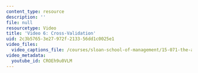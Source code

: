 ```yaml
---
content_type: resource
description: ''
file: null
resourcetype: Video
title: 'Video 6: Cross-Validation'
uid: 2c3b5765-3e27-972f-2133-56dd1c0025e1
video_files:
  video_captions_file: /courses/sloan-school-of-management/15-071-the-analytics-edge-spring-2017/trees/judge-jury-and-classifier-an-introduction-to-trees/video-6-cross-validation/video-6-cross-validation-0/CROEh9u0VLM.vtt
video_metadata:
  youtube_id: CROEh9u0VLM
---
```

